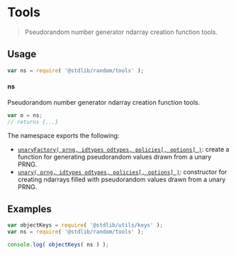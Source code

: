 <!--

@license Apache-2.0

Copyright (c) 2025 The Stdlib Authors.

Licensed under the Apache License, Version 2.0 (the "License");
you may not use this file except in compliance with the License.
You may obtain a copy of the License at

   http://www.apache.org/licenses/LICENSE-2.0

Unless required by applicable law or agreed to in writing, software
distributed under the License is distributed on an "AS IS" BASIS,
WITHOUT WARRANTIES OR CONDITIONS OF ANY KIND, either express or implied.
See the License for the specific language governing permissions and
limitations under the License.

-->

# Tools

> Pseudorandom number generator ndarray creation function tools.

<!-- Section to include introductory text. Make sure to keep an empty line after the intro `section` element and another before the `/section` close. -->

<section class="intro">

</section>

<!-- /.intro -->

<!-- Package usage documentation. -->

<section class="usage">

## Usage

```javascript
var ns = require( '@stdlib/random/tools' );
```

#### ns

Pseudorandom number generator ndarray creation function tools.

```javascript
var o = ns;
// returns {...}
```

The namespace exports the following:

<!-- <toc pattern="*"> -->

<div class="namespace-toc">

-   <span class="signature">[`unaryFactory( prng, idtypes odtypes, policies[, options] )`][@stdlib/random/tools/unary-factory]</span><span class="delimiter">: </span><span class="description">create a function for generating pseudorandom values drawn from a unary PRNG.</span>
-   <span class="signature">[`unary( prng, idtypes odtypes, policies[, options] )`][@stdlib/random/tools/unary]</span><span class="delimiter">: </span><span class="description">constructor for creating ndarrays filled with pseudorandom values drawn from a unary PRNG.</span>

</div>

<!-- </toc> -->

</section>

<!-- /.usage -->

<!-- Package usage notes. Make sure to keep an empty line after the `section` element and another before the `/section` close. -->

<section class="notes">

</section>

<!-- /.notes -->

<!-- Package usage examples. -->

<section class="examples">

## Examples

<!-- TODO: better examples -->

<!-- eslint no-undef: "error" -->

```javascript
var objectKeys = require( '@stdlib/utils/keys' );
var ns = require( '@stdlib/random/tools' );

console.log( objectKeys( ns ) );
```

</section>

<!-- /.examples -->

<!-- Section for related `stdlib` packages. Do not manually edit this section, as it is automatically populated. -->

<section class="related">

</section>

<!-- /.related -->

<!-- Section for all links. Make sure to keep an empty line after the `section` element and another before the `/section` close. -->

<section class="links">

<!-- <toc-links> -->

[@stdlib/random/tools/unary-factory]: https://github.com/stdlib-js/random/tree/main/tools/unary-factory

[@stdlib/random/tools/unary]: https://github.com/stdlib-js/random/tree/main/tools/unary

<!-- </toc-links> -->

</section>

<!-- /.links -->

